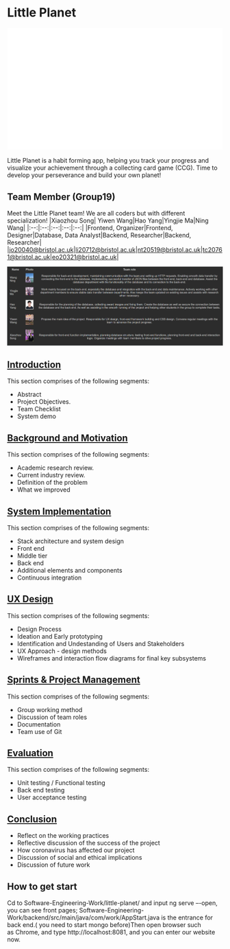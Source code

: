 ﻿# Little Planet
<p align = "center">
<img src="/Report%20Materials/UX%20Design/UX%20images/logo.gif" alt="logo" width="600"/>
</p>

Little Planet is a habit forming app, helping you track your progress and visualize your achievement through a collecting card game (CCG). 
Time to develop your perseverance and build your own planet!
## Team Member (Group19)
Meet the Little Planet team! We are all coders but with different specialization!
|Xiaozhou Song| Yiwen Wang|Hao Yang|Yingjie Ma|Ning Wang|
|:--:|:--:|:--:|:--:|:--:|
|Frontend, Organizer|Frontend, Designer|Database, Data Analyst|Backend, Researcher|Backend, Researcher|
|jo20040@bristol.ac.uk|li20712@bristol.ac.uk|nt20519@bristol.ac.uk|tc20761@bristol.ac.uk|eo20321@bristol.ac.uk|

<p align = "center">
<img src="https://github.com/Lexie-yw/Software-Engineering-Work/blob/main/Report%20Materials/teams%20role/table.PNG?raw=true" alt="Magic the gathering" width="600"/>

## [Introduction](https://github.com/Lexie-yw/Software-Engineering-Work/blob/main/Report%20Materials/Introduction/Introduction.md)
This section comprises of the following segments:

* Abstract
* Project Objectives.
* Team Checklist
* System demo

## [Background and Motivation](https://github.com/Lexie-yw/Software-Engineering-Work/blob/main/Report%20Materials/Background%20and%20Motivation/Background%20and%20Motivation.md)
This section comprises of the following segments:

* Academic research review.
* Current industry review.
* Definition of the problem 
* What we improved

## [System Implementation](https://github.com/Lexie-yw/Software-Engineering-Work/blob/main/Report%20Materials/System%20Implementation.md)
This section comprises of the following segments:

* Stack architecture and system design 
* Front end 
* Middle tier 
* Back end 
* Additional elements and components
* Continuous integration

## [UX Design](Report%20Materials/UX%20Design/UX.md) 
This section comprises of the following segments:

* Design Process 
* Ideation and Early prototyping 
* Identification and Undestanding of Users and Stakeholders
* UX Approach - design methods
* Wireframes and interaction flow diagrams for final key subsystems

## [Sprints & Project Management](https://github.com/Lexie-yw/Software-Engineering-Work/blob/main/Report%20Materials/Sprints%20%26%20Project%20Management.md)
This section comprises of the following segments:

* Group working method
* Discussion of team roles 
* Documentation 
* Team use of Git

## [Evaluation](https://github.com/Lexie-yw/Software-Engineering-Work/blob/main/Report%20Materials/Evaluation.md)  
This section comprises of the following segments:

* Unit testing / Functional testing
* Back end testing
* User acceptance testing

## [Conclusion](https://github.com/Lexie-yw/Software-Engineering-Work/blob/main/Report%20Materials/Conclusion.md)  

* Reflect on the working practices
* Reflective discussion of the success of the project
* How coronavirus has affected our project 
* Discussion of social and ethical implications
* Discussion of future work

##  How to get start

Cd to Software-Engineering-Work/little-planet/ and input ng serve –-open, you can see front pages; Software-Engineering-Work/backend/src/main/java/com/work/AppStart.java is the entrance for back end.( you need to start mongo before)Then open browser such as Chrome, and type http://localhost:8081, and you can enter our website now.
